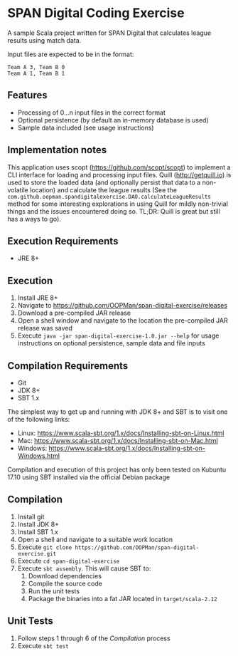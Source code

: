 SPAN Digital Coding Exercise
============================
A sample Scala project written for SPAN Digital that calculates league
results using match data.

Input files are expected to be in the format:
```
Team A 3, Team B 0
Team A 1, Team B 1
```


Features
--------
* Processing of 0...n input files in the correct format
* Optional persistence (by default an in-memory database is used)
* Sample data included (see usage instructions)


Implementation notes
--------------------
This application uses scopt (https://github.com/scopt/scopt) to implement
a CLI interface for loading and processing input files. Quill (http://getquill.io)
is used to store the loaded data (and optionally persist that data to
a non-volatile location) and calculate the league results (See the
`com.github.oopman.spandigitalexercise.DAO.calculateLeagueResults` method
for some interesting explorations in using Quill for mildly non-trivial
things and the issues encountered doing so. TL;DR: Quill is great but
still has a ways to go).


Execution Requirements
----------------------
* JRE 8+


Execution
---------
1. Install JRE 8+
2. Navigate to https://github.com/OOPMan/span-digital-exercise/releases
3. Download a pre-compiled JAR release
4. Open a shell window and navigate to the location the pre-compiled JAR release was saved
5. Execute `java -jar span-digital-exercise-1.0.jar --help` for usage instructions
   on optional persistence, sample data and file inputs


Compilation Requirements
------------------------
* Git
* JDK 8+
* SBT 1.x

The simplest way to get up and running with JDK 8+ and SBT is to
visit one of the following links:

* Linux: https://www.scala-sbt.org/1.x/docs/Installing-sbt-on-Linux.html
* Mac: https://www.scala-sbt.org/1.x/docs/Installing-sbt-on-Mac.html
* Windows: https://www.scala-sbt.org/1.x/docs/Installing-sbt-on-Windows.html

Compilation and execution of this project has only been tested
on Kubuntu 17.10 using SBT installed via the official Debian package


Compilation
-----------
1. Install git
2. Install JDK 8+
3. Install SBT 1.x
4. Open a shell and navigate to a suitable work location
5. Execute `git clone https://github.com/OOPMan/span-digital-exercise.git`
6. Execute `cd span-digital-exercise`
7. Execute `sbt assembly`. This will cause SBT to:
   1. Download dependencies
   2. Compile the source code
   3. Run the unit tests
   4. Package the binaries into a fat JAR located in `target/scala-2.12`


Unit Tests
----------
1. Follow steps 1 through 6 of the *Compilation* process
2. Execute `sbt test`
